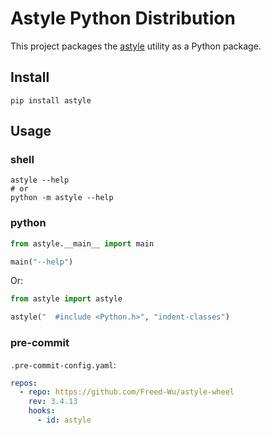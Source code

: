 # Astyle Python Distribution

This project packages the [astyle](https://gitlab.com/saalen/astyle) utility as
a Python package.

## Install

```shell
pip install astyle
```

## Usage

### shell

```shell
astyle --help
# or
python -m astyle --help
```

### python

```python
from astyle.__main__ import main

main("--help")
```

Or:

```python
from astyle import astyle

astyle("  #include <Python.h>", "indent-classes")
```

### pre-commit

`.pre-commit-config.yaml`:

```yaml
repos:
  - repo: https://github.com/Freed-Wu/astyle-wheel
    rev: 3.4.13
    hooks:
      - id: astyle
```

